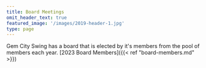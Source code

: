 ```yaml
---
title: Board Meetings
omit_header_text: true
featured_image: '/images/2019-header-1.jpg'
type: page
---
```


Gem City Swing has a board that is elected by it's members from the pool of members each year. [2023 Board Members]({{< ref "board-members.md" >}})
